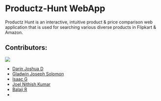 # Productz-Hunt WebApp

Productz Hunt is an interactive, intuitive product & price comparison web application that is used for searching various diverse products in Flipkart & Amazon.

## Contributors:

<img src="https://img.shields.io/badge/Contributors-6-lightgreen">

<ul><li><a href="https://github.com/DarinJoshua-dev">Darin Joshua D</a>
<li><a href="">Gladwin Joseph Solomon</a>
<li><a href="">Isaac G</a>
<li><a href="">Joel Nithish Kumar</a>
<li><a href="">Balaji R</a>
<li>
</ul>

